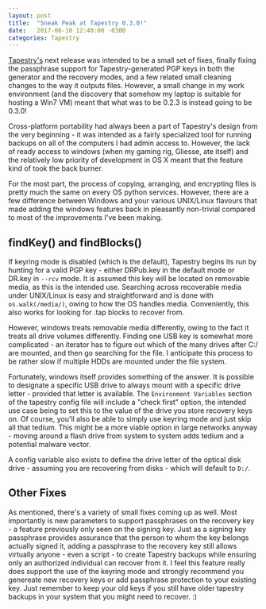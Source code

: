 ```yaml
---
layout: post
title:  "Sneak Peak at Tapestry 0.3.0!"
date:   2017-06-10 12:40:00 -0300
categories: Tapestry
---
```


[Tapestry's](https://github.com/ZAdamMac/Patchs-Tapestry) next release was intended to be a small set of fixes, finally fixing the passphrase support for Tapestry-generated PGP keys in both the generator and the recovery modes, and a few related small cleaning changes to the way it outputs files. However, a small change in my work environment (and the discovery that somehow my laptop is suitable for hosting a Win7 VM) meant that what was to be 0.2.3 is instead going to be 0.3.0!

Cross-platform portability had always been a part of Tapestry's design from the very beginning - it was intended as a fairly specialized tool for running backups on all of the computers I had admin access to. However, the lack of ready access to windows (when my gaming rig, Gliesse, ate itself) and the relatively low priority of development in OS X meant that the feature kind of took the back burner.

For the most part, the process of copying, arranging, and encrypting files is pretty much the same on every OS python services. However, there are a few difference between Windows and your various UNIX/Linux flavours that made adding the windows features back in pleasantly non-trivial compared to most of the improvements I've been making.

## findKey() and findBlocks()
If keyring mode is disabled (which is the default), Tapestry begins its run by hunting for a valid PGP key - either DRPub.key in the default mode or DR.key in `--rcv` mode. It is assumed this key will be located on removable media, as this is the intended use. Searching across recoverable media under UNIX/Linux is easy and straightforward and is done with `os.walk(/media/)`, owing to how the OS handles media. Conveniently, this also works for looking for .tap blocks to recover from.

However, windows treats removable media differently, owing to the fact it treats all drive volumes differently. Finding one USB key is somewhat more complicated - an iterator has to figure out which of the many drives after C:/  are mounted, and then go searching for the file. I anticipate this process to be rather slow if multiple HDDs are mounted under the file system.

Fortunately, windows itself provides something of the answer. It is possible to designate a specific USB drive to always mount with a specific drive letter - provided that letter is available. The `Environment Variables` section of the tapestry config file will include a "check first" option, the intended use case being to set this to the value of the drive you store recovery keys on. Of course, you'll also be able to simply use keyring mode and just skip all that tedium. This might be a more viable option in large networks anyway - moving around a flash drive from system to system adds tedium and a potential malware vector.

A config variable also exists to define the drive letter of the optical disk drive - assuming you are recovering from disks - which will default to `D:/`.

## Other Fixes
As mentioned, there's a variety of small fixes coming up as well. Most importantly is new parameters to support passphrases on the recovery key - a feature previously only seen on the signing key. Just as a signing key passphrase provides assurance that the person to whom the key belongs actually signed it, adding a passphrase to the recovery key still allows virtually anyone - even a script - to create Tapestry backups while ensuring only an authorized individual can recover from it. I feel this feature really does support the use of the keyring mode and strongly recommend you genereate new recovery keys or add passphrase protection to your existing key. Just remember to keep your old keys if you still have older tapestry backups in your system that you might need to recover. :)
